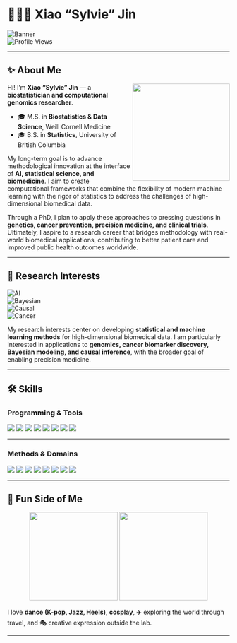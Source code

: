 # 👩🏻‍🔬 Xiao “Sylvie” Jin  

![Banner](https://img.shields.io/badge/Biostatistics%20|%20Genomics%20|%20AI%20Researcher-purple?style=for-the-badge&logo=academia&logoColor=white)  
![Profile Views](https://komarev.com/ghpvc/?username=yourgithubusername&color=blue&style=flat-square)  

---

## ✨ About Me  
<img align="right" src="https://media.giphy.com/media/26AHONQ79FdWZhAI0/giphy.gif" width="220"/>  

Hi! I’m **Xiao “Sylvie” Jin** — a **biostatistician and computational genomics researcher**.  
- 🎓 M.S. in **Biostatistics & Data Science**, Weill Cornell Medicine  
- 🎓 B.S. in **Statistics**, University of British Columbia  

My long-term goal is to advance methodological innovation at the interface of **AI, statistical science, and biomedicine**. I aim to create computational frameworks that combine the flexibility of modern machine learning with the rigor of statistics to address the challenges of high-dimensional biomedical data.  

Through a PhD, I plan to apply these approaches to pressing questions in **genetics, cancer prevention, precision medicine, and clinical trials**. Ultimately, I aspire to a research career that bridges methodology with real-world biomedical applications, contributing to better patient care and improved public health outcomes worldwide.  

---

## 🔬 Research Interests  

![AI](https://img.shields.io/badge/-AI%20for%20Genomics-FF6F61?style=for-the-badge&logo=ai&logoColor=white)  
![Bayesian](https://img.shields.io/badge/-Bayesian%20Models-1E90FF?style=for-the-badge&logo=codeforces&logoColor=white)  
![Causal](https://img.shields.io/badge/-Causal%20Inference-32CD32?style=for-the-badge&logo=theconversation&logoColor=white)  
![Cancer](https://img.shields.io/badge/-Cancer%20Genomics-FFD700?style=for-the-badge&logo=databricks&logoColor=black)  

My research interests center on developing **statistical and machine learning methods** for high-dimensional biomedical data. I am particularly interested in applications to **genomics, cancer biomarker discovery, Bayesian modeling, and causal inference**, with the broader goal of enabling precision medicine.  

---

## 🛠️ Skills  

### Programming & Tools  
<p align="left">
  <img src="https://img.shields.io/badge/R-276DC3?style=for-the-badge&logo=r&logoColor=white" />
  <img src="https://img.shields.io/badge/Python-3776AB?style=for-the-badge&logo=python&logoColor=white" />
  <img src="https://img.shields.io/badge/PyTorch-EE4C2C?style=for-the-badge&logo=pytorch&logoColor=white" />
  <img src="https://img.shields.io/badge/SQL-336791?style=for-the-badge&logo=postgresql&logoColor=white" />
  <img src="https://img.shields.io/badge/Docker-2496ED?style=for-the-badge&logo=docker&logoColor=white" />
  <img src="https://img.shields.io/badge/Nextflow-0f0f0f?style=for-the-badge&logo=apacheairflow&logoColor=white" />
  <img src="https://img.shields.io/badge/Bash-121011?style=for-the-badge&logo=gnu-bash&logoColor=white" />
  <img src="https://img.shields.io/badge/Git-F05032?style=for-the-badge&logo=git&logoColor=white" />
</p>  

---

### Methods & Domains  
<p align="left">
  <img src="https://img.shields.io/badge/GLMs-4B8BBE?style=for-the-badge&logo=mathworks&logoColor=white" />
  <img src="https://img.shields.io/badge/Survival%20Analysis-228B22?style=for-the-badge&logo=clockify&logoColor=white" />
  <img src="https://img.shields.io/badge/Bayesian%20Modeling-800080?style=for-the-badge&logo=dependabot&logoColor=white" />
  <img src="https://img.shields.io/badge/Causal%20Inference-20B2AA?style=for-the-badge&logo=google-scholar&logoColor=white" />
  <img src="https://img.shields.io/badge/Deep%20Learning-FF6F61?style=for-the-badge&logo=tensorflow&logoColor=white" />
  <img src="https://img.shields.io/badge/Genomics-FFD700?style=for-the-badge&logo=dna&logoColor=black" />
  <img src="https://img.shields.io/badge/RNA--seq-4169E1?style=for-the-badge&logo=biomolecule&logoColor=white" />
  <img src="https://img.shields.io/badge/GWAS-9932CC?style=for-the-badge&logo=genome&logoColor=white" />
</p>  

---

## 🌟 Fun Side of Me  

<p align="center">
  <!-- Dance -->
  <img src="https://media.giphy.com/media/l0MYt5jPR6QX5pnqM/giphy.gif" width="200" />
  <!-- Travel -->
  <img src="https://media.giphy.com/media/3o7abKhOpu0NwenH3O/giphy.gif" width="200" />
</p>  

I love **dance (K-pop, Jazz, Heels)**, **cosplay**, ✈️ exploring the world through travel, and 🎭 creative expression outside the lab. 

---
